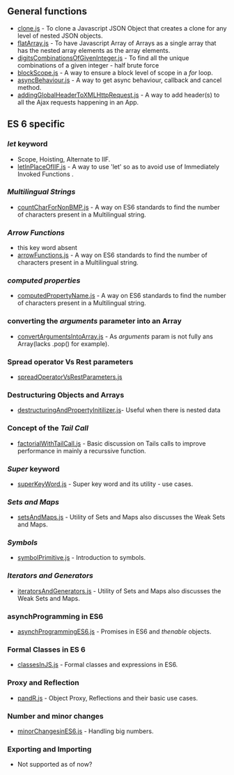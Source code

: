 ## General functions
* [clone.js](https://github.com/Ishank-dubey/JS_Snippets/blob/master/clone.js) - To clone a Javascript JSON Object that creates a clone for any level of nested JSON objects.
* [flatArray.js](https://github.com/Ishank-dubey/JS_Snippets/blob/master/flatArray.js) - To have Javascript Array of Arrays as a single array that has the nested array elements as the array elements.
* [digitsCombinationsOfGivenInteger.js](https://github.com/Ishank-dubey/JS_Snippets/blob/master/digitsCombinationsOfGivenInteger.js) - To find all the unique combinations of a given integer - half brute force 
* [blockScope.js](https://github.com/Ishank-dubey/JS_Snippets/blob/master/blockScope.js) - A way to ensure a block level of scope in a <i>for</i> loop.
* [asyncBehaviour.js](https://github.com/Ishank-dubey/JS_Snippets/blob/master/asyncBehaviour.js) - A way to get async behaviour, callback and cancel method.
* [addingGlobalHeaderToXMLHttpRequest.js](https://github.com/Ishank-dubey/JS_Snippets/blob/master/addingGlobalHeaderToXMLHttpRequest.js) - A way to add header(s) to all the Ajax requests happening in an App.

## ES 6 specific

### *let* keyword

* Scope, Hoisting, Alternate to IIF.
* [letInPlaceOfIIF.js](https://github.com/Ishank-dubey/JS_Snippets/blob/master/letInPlaceOfIIF.js) - A way to use 'let' so as to avoid use of Immediately Invoked Functions .

### *Multilingual Strings*
* [countCharForNonBMP.js](https://github.com/Ishank-dubey/JS_Snippets/blob/master/countCharForNonBMP.js) - A way on ES6 standards to find the number of characters present in a Multilingual string.


### *Arrow Functions*
* this key word absent
* [arrowFunctions.js](https://github.com/Ishank-dubey/JS_Snippets/blob/master/arrowFunctions.js) - A way on ES6 standards to find the number of characters present in a Multilingual string.

### *computed properties*
* [computedPropertyName.js](https://github.com/Ishank-dubey/JS_Snippets/blob/master/computedPropertyName.js) - A way on ES6 standards to find the number of characters present in a Multilingual string.

### converting the *arguments* parameter into an Array
* [convertArgumentsIntoArray.js](https://github.com/Ishank-dubey/JS_Snippets/blob/master/convertArgumentsIntoArray.js) - As *arguments* param is not fully ans Array(lacks .pop() for example).

### Spread operator Vs Rest parameters 
* [spreadOperatorVsRestParameters.js](https://github.com/Ishank-dubey/JS_Snippets/blob/master/spreadOperatorVsRestParameters.js)

### Destructuring Objects and Arrays
* [destructuringAndPropertyInitilizer.js](https://github.com/Ishank-dubey/JS_Snippets/blob/master/destructuringAndPropertyInitilizer.js)- Useful when there is nested data  

### Concept of the *Tail Call*
* [factorialWithTailCall.js](https://github.com/Ishank-dubey/JS_Snippets/blob/master/factorialWithTailCall.js) - Basic discussion on Tails calls to improve performance in mainly a recurssive function.

### *Super* keyword
* [superKeyWord.js](https://github.com/Ishank-dubey/JS_Snippets/blob/master/superKeyWord.js) - Super key word and its utility - use cases.

### *Sets and Maps*
* [setsAndMaps.js](https://github.com/Ishank-dubey/JS_Snippets/blob/master/setsAndMaps.js) - Utility of Sets and Maps also discusses the Weak Sets and Maps.

### *Symbols*
* [symbolPrimitive.js](https://github.com/Ishank-dubey/JS_Snippets/blob/master/symbolPrimitive.js) - Introduction to symbols.

### *Iterators and Generators*
* [iteratorsAndGenerators.js](https://github.com/Ishank-dubey/JS_Snippets/blob/master/iteratorsAndGenerators.js) - Utility of Sets and Maps also discusses the Weak Sets and Maps.

### asynchProgramming in ES6
* [asynchProgrammingES6.js](https://github.com/Ishank-dubey/JS_Snippets/blob/master/iteratorsAndGenerators.js) - Promises in ES6 and *thenable* objects.

### Formal Classes in ES 6
* [classesInJS.js](https://github.com/Ishank-dubey/JS_Snippets/blob/master/classesInJS.js) - Formal classes and expressions in ES6.


### Proxy and Reflection
* [pandR.js](https://github.com/Ishank-dubey/JS_Snippets/blob/master/pandR.js) - Object Proxy, Reflections and their basic use cases.

### Number and minor changes
* [minorChangesinES6.js](https://github.com/Ishank-dubey/JS_Snippets/blob/master/minorChangesinES6.js) - Handling big numbers.

### Exporting and Importing
* Not supported as of now?

